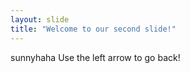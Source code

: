 ```yaml
---
layout: slide
title: "Welcome to our second slide!"
---
```

sunnyhaha
Use the left arrow to go back!

